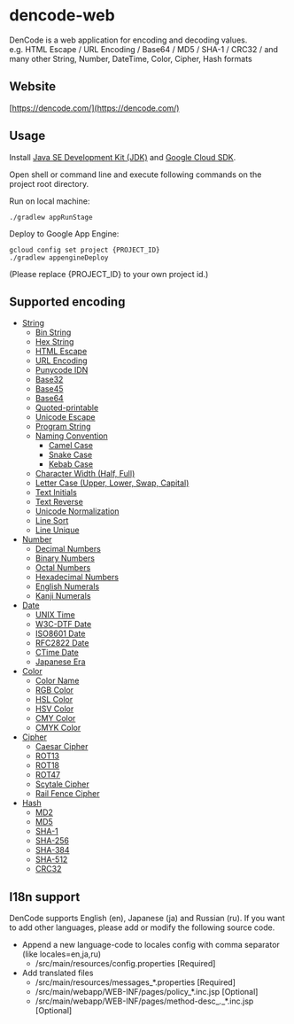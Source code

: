dencode-web
============================
DenCode is a web application for encoding and decoding values.  
e.g. HTML Escape / URL Encoding / Base64 / MD5 / SHA-1 / CRC32 / and many other String, Number, DateTime, Color, Cipher, Hash formats

## Website
[https://dencode.com/](https://dencode.com/)

## Usage
Install [Java SE Development Kit (JDK)](http://www.oracle.com/technetwork/java/javase/downloads/index.html) and [Google Cloud SDK](https://cloud.google.com/sdk/).

Open shell or command line and execute following commands on the project root directory.

Run on local machine:

```
./gradlew appRunStage
```

Deploy to Google App Engine:

```
gcloud config set project {PROJECT_ID}
./gradlew appengineDeploy
```

(Please replace {PROJECT_ID} to your own project id.)

## Supported encoding
- [String](https://dencode.com/string)
	- [Bin String](https://dencode.com/string/bin)
	- [Hex String](https://dencode.com/string/hex)
	- [HTML Escape](https://dencode.com/string/html-escape)
	- [URL Encoding](https://dencode.com/string/url-encoding)
	- [Punycode IDN](https://dencode.com/string/punycode)
	- [Base32](https://dencode.com/string/base32)
	- [Base45](https://dencode.com/string/base45)
	- [Base64](https://dencode.com/string/base64)
	- [Quoted-printable](https://dencode.com/string/quoted-printable)
	- [Unicode Escape](https://dencode.com/string/unicode-escape)
	- [Program String](https://dencode.com/string/program-string)
	- [Naming Convention](https://dencode.com/string/naming-convention)
		- [Camel Case](https://dencode.com/string/camel-case)
		- [Snake Case](https://dencode.com/string/snake-case)
		- [Kebab Case](https://dencode.com/string/kebab-case)
	- [Character Width (Half, Full)](https://dencode.com/string/character-width)
	- [Letter Case (Upper, Lower, Swap, Capital)](https://dencode.com/string/letter-case)
	- [Text Initials](https://dencode.com/string/text-initials)
	- [Text Reverse](https://dencode.com/string/text-reverse)
	- [Unicode Normalization](https://dencode.com/string/unicode-normalization)
	- [Line Sort](https://dencode.com/string/line-sort)
	- [Line Unique](https://dencode.com/string/line-unique)
- [Number](https://dencode.com/number)
	- [Decimal Numbers](https://dencode.com/number/dec)
	- [Binary Numbers](https://dencode.com/number/bin)
	- [Octal Numbers](https://dencode.com/number/oct)
	- [Hexadecimal Numbers](https://dencode.com/number/hex)
	- [English Numerals](https://dencode.com/number/english)
	- [Kanji Numerals](https://dencode.com/number/japanese)
- [Date](https://dencode.com/date)
	- [UNIX Time](https://dencode.com/date/unix-time)
	- [W3C-DTF Date](https://dencode.com/date/w3cdtf)
	- [ISO8601 Date](https://dencode.com/date/iso8601)
	- [RFC2822 Date](https://dencode.com/date/rfc2822)
	- [CTime Date](https://dencode.com/date/ctime)
	- [Japanese Era](https://dencode.com/date/japanese-era)
- [Color](https://dencode.com/color)
	- [Color Name](https://dencode.com/color/name)
	- [RGB Color](https://dencode.com/color/rgb)
	- [HSL Color](https://dencode.com/color/hsl)
	- [HSV Color](https://dencode.com/color/hsv)
	- [CMY Color](https://dencode.com/color/cmy)
	- [CMYK Color](https://dencode.com/color/cmyk)
- [Cipher](https://dencode.com/cipher)
	- [Caesar Cipher](https://dencode.com/cipher/caesar)
	- [ROT13](https://dencode.com/cipher/rot13)
	- [ROT18](https://dencode.com/cipher/rot18)
	- [ROT47](https://dencode.com/cipher/rot47)
	- [Scytale Cipher](https://dencode.com/cipher/scytale)
	- [Rail Fence Cipher](https://dencode.com/cipher/rail-fence)
- [Hash](https://dencode.com/hash)
	- [MD2](https://dencode.com/hash/md2)
	- [MD5](https://dencode.com/hash/md5)
	- [SHA-1](https://dencode.com/hash/sha1)
	- [SHA-256](https://dencode.com/hash/sha256)
	- [SHA-384](https://dencode.com/hash/sha384)
	- [SHA-512](https://dencode.com/hash/sha512)
	- [CRC32](https://dencode.com/hash/crc32)

## I18n support
DenCode supports English (en), Japanese (ja) and Russian (ru).
If you want to add other languages, please add or modify the following source code.

- Append a new language-code to locales config with comma separator (like locales=en,ja,ru)
	- /src/main/resources/config.properties [Required]
- Add translated files
	- /src/main/resources/messages_*.properties [Required]
	- /src/main/webapp/WEB-INF/pages/policy_*.inc.jsp [Optional]
	- /src/main/webapp/WEB-INF/pages/method-desc_*.*_*.inc.jsp [Optional]
